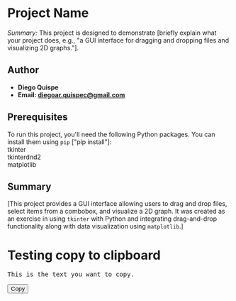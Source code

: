 # Project Name

*Summary:* This project is designed to demonstrate [briefly explain what your project does, e.g., "a GUI interface for dragging and dropping files and visualizing 2D graphs."].

## Author

- **Diego Quispe**
- **Email: diegoar.quispec@gmail.com**

## Prerequisites

To run this project, you'll need the following Python packages. You can install them using `pip` ["pip install"]:  
tkinter  
tkinterdnd2  
matplotlib

## Summary

[This project provides a GUI interface allowing users to drag and drop files, select items from a combobox, and visualize a 2D graph. It was created as an exercise in using `tkinter` with Python and integrating drag-and-drop functionality along with data visualization using `matplotlib`.]


# Testing copy to clipboard
<!DOCTYPE html>
<html>
<head>
  <script type="module">
    import 'https://cdn.jsdelivr.net/npm/@github/clipboard-copy-element@1.0.8/dist/clipboard-copy.js';

    document.addEventListener('DOMContentLoaded', () => {
      const clipboardButton = document.querySelector('.clipboard-button');
      const codeBlock = document.querySelector('.code-block');

      clipboardButton.addEventListener('clipboard-copy', () => {
        console.log('Text copied to clipboard!');
      });

      clipboardButton.addEventListener('clipboard-error', () => {
        console.error('Failed to copy text to clipboard.');
      });

      clipboardButton.addEventListener('click', () => {
        clipboardButton.copy(codeBlock);
      });
    });
  </script>
</head>
<body>
  <div>
    <pre class="code-block">This is the text you want to copy.</pre>
    <button class="clipboard-button">Copy</button>
  </div>
</body>
</html>
